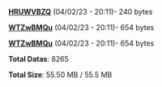 [**HRUWVBZQ**](/data/HRUWVBZQ.txt) (04/02/23 - 20:11)- 240 bytes

[**WTZwBMQu**](/data/WTZwBMQu.txt) (04/02/23 - 20:11)- 654 bytes

[**WTZwBMQu**](/data/WTZwBMQu.txt) (04/02/23 - 20:11)- 654 bytes

**Total Datas**: 8265

**Total Size**: 55.50 MB / 55.5 MB
